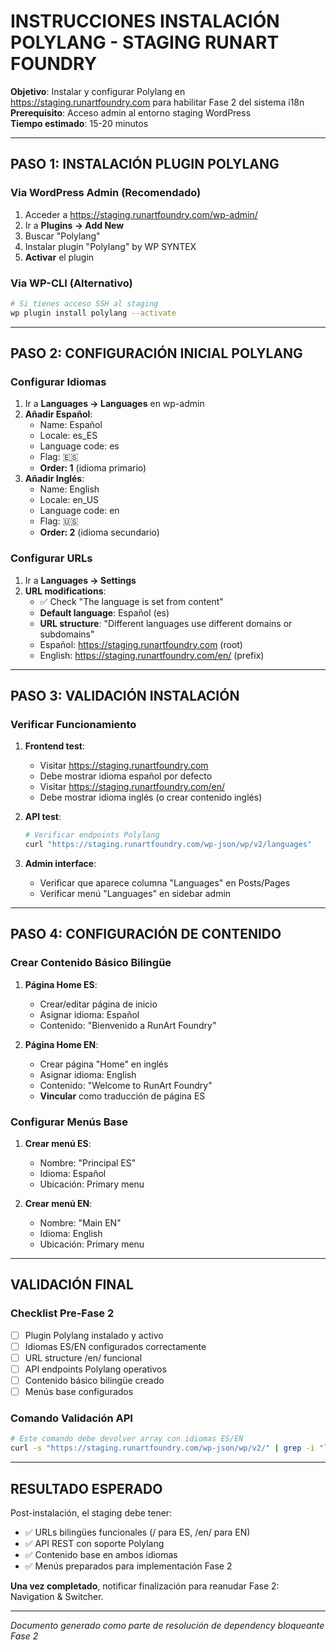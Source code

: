 # INSTRUCCIONES INSTALACIÓN POLYLANG - STAGING RUNART FOUNDRY

**Objetivo**: Instalar y configurar Polylang en https://staging.runartfoundry.com para habilitar Fase 2 del sistema i18n  
**Prerequisito**: Acceso admin al entorno staging WordPress  
**Tiempo estimado**: 15-20 minutos  

---

## PASO 1: INSTALACIÓN PLUGIN POLYLANG

### Via WordPress Admin (Recomendado)
1. Acceder a https://staging.runartfoundry.com/wp-admin/
2. Ir a **Plugins → Add New**
3. Buscar "Polylang" 
4. Instalar plugin "Polylang" by WP SYNTEX
5. **Activar** el plugin

### Via WP-CLI (Alternativo)
```bash
# Si tienes acceso SSH al staging
wp plugin install polylang --activate
```

---

## PASO 2: CONFIGURACIÓN INICIAL POLYLANG

### Configurar Idiomas
1. Ir a **Languages → Languages** en wp-admin
2. **Añadir Español**:
   - Name: Español
   - Locale: es_ES
   - Language code: es
   - Flag: 🇪🇸
   - **Order: 1** (idioma primario)
3. **Añadir Inglés**:
   - Name: English
   - Locale: en_US  
   - Language code: en
   - Flag: 🇺🇸
   - **Order: 2** (idioma secundario)

### Configurar URLs
1. Ir a **Languages → Settings**
2. **URL modifications**:
   - ✅ Check "The language is set from content"
   - **Default language**: Español (es)
   - **URL structure**: "Different languages use different domains or subdomains"
   - Español: https://staging.runartfoundry.com (root)
   - English: https://staging.runartfoundry.com/en/ (prefix)

---

## PASO 3: VALIDACIÓN INSTALACIÓN

### Verificar Funcionamiento
1. **Frontend test**: 
   - Visitar https://staging.runartfoundry.com
   - Debe mostrar idioma español por defecto
   - Visitar https://staging.runartfoundry.com/en/
   - Debe mostrar idioma inglés (o crear contenido inglés)

2. **API test**:
   ```bash
   # Verificar endpoints Polylang
   curl "https://staging.runartfoundry.com/wp-json/wp/v2/languages"
   ```

3. **Admin interface**:
   - Verificar que aparece columna "Languages" en Posts/Pages
   - Verificar menú "Languages" en sidebar admin

---

## PASO 4: CONFIGURACIÓN DE CONTENIDO

### Crear Contenido Básico Bilingüe
1. **Página Home ES**:
   - Crear/editar página de inicio
   - Asignar idioma: Español
   - Contenido: "Bienvenido a RunArt Foundry"

2. **Página Home EN**:
   - Crear página "Home" en inglés
   - Asignar idioma: English  
   - Contenido: "Welcome to RunArt Foundry"
   - **Vincular** como traducción de página ES

### Configurar Menús Base
1. **Crear menú ES**:
   - Nombre: "Principal ES"
   - Idioma: Español
   - Ubicación: Primary menu

2. **Crear menú EN**:  
   - Nombre: "Main EN"
   - Idioma: English
   - Ubicación: Primary menu

---

## VALIDACIÓN FINAL

### Checklist Pre-Fase 2
- [ ] Plugin Polylang instalado y activo
- [ ] Idiomas ES/EN configurados correctamente
- [ ] URL structure /en/ funcional
- [ ] API endpoints Polylang operativos
- [ ] Contenido básico bilingüe creado
- [ ] Menús base configurados

### Comando Validación API
```bash
# Este comando debe devolver array con idiomas ES/EN
curl -s "https://staging.runartfoundry.com/wp-json/wp/v2/" | grep -i "languages\|polylang" || echo "API verificada"
```

---

## RESULTADO ESPERADO

Post-instalación, el staging debe tener:
- ✅ URLs bilingües funcionales (/ para ES, /en/ para EN)
- ✅ API REST con soporte Polylang  
- ✅ Contenido base en ambos idiomas
- ✅ Menús preparados para implementación Fase 2

**Una vez completado**, notificar finalización para reanudar Fase 2: Navigation & Switcher.

---

*Documento generado como parte de resolución de dependency bloqueante Fase 2*